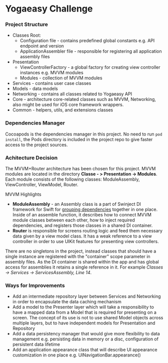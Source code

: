 # Yogaeasy Challenge

### Project Structure

* Classes Root:
    * Configuration file - contains predefined global constants e.g. API endpoint and version
    * ApplicationAssembler file - responsible for registering all application assembly files
* Presentation
    * ViewControllerFactory - a global factory for creating view controller instances e.g. MVVM modules
    * Modules - collection of MVVM modules
* Services - contains user case classes
* Models - data models
* Networking - contains all classes related to Yogaeasy API
* Core - architecture core-related classes such as MVVM, Networking, also might be used for iOS core framework wrappers.
* Common - helpers, utils, and extensions classes

### Dependencies Manager

Cocoapods is the dependencies manager in this project. No need to run `pod install`, the Pods directory is included in the project repo to give faster access to the project sources.

### Achitecture Decision

The MVVM+Router architecture has been chosen for this project. MVVM modules are located in the directory **Classe - > Presentation -> Modules**. Each module consists of the following classes: ModuleAssembly, ViewController, ViewModel, Router.

MVVM Highlights
* **ModuleAssembly** - an Assembly class is a part of Swinject DI framework for Swift for [grouping dependencies]("https://github.com/Swinject/Swinject/blob/master/Documentation/Assembler.md") together in one place. Inside of an assemble function, it describes how to connect MVVM module classes between each other, how to inject required dependencies, and registers those classes in a shared DI container.
* **Router** is responsible for screens routing logic and feed them necessary data given by a view model class. It has a weak reference to a view controller in order to use UIKit features for presenting view controllers.

There are no singletons in the project, instead classes that should have a single instance are registered with the "container" scope parameter in assembly files. As the DI container is shared within the app and has global access for assemblies it retains a single reference in it. For example *Classes -> Services -> ServicesAssembly, Line 14*.


### Ways for Improvements

* Add an intermediate repository layer between Services and Networking in order to encapsulate the data caching mechanism
* Add a model to the Presenter layer which will take a responsibility to have a mapped data from a Model that is required for presenting on a screen. The concept of its use is not to use shared Model objects across multiple layers, but to have independent models for Presentation and Repository
* Add a data persistency manager that would give more flexibility to data management e.g. persisting data in memory or a disc, configuration of persistent data lifetime
* Add an application appearance class that will describe UI appearance customization in one place e.g. UINavigationBar.appearance()
